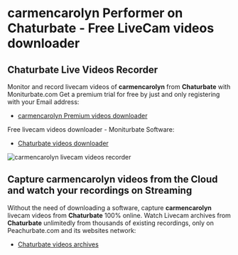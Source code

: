 # carmencarolyn Performer on Chaturbate - Free LiveCam videos downloader

## Chaturbate Live Videos Recorder

Monitor and record livecam videos of **carmencarolyn** from **Chaturbate** with Moniturbate.com
Get a premium trial for free by just and only registering with your Email address:
* [carmencarolyn Premium videos downloader](https://moniturbate.com/request-demo-licence-key.html)

Free livecam videos downloader - Moniturbate Software:
* [Chaturbate videos downloader](https://moniturbate.com/moniturbate-download-software.html)

![carmencarolyn livecam videos recorder](https://peachurnet.com/templates/moniturbate-software.png)


## Capture carmencarolyn videos from the Cloud and watch your recordings on Streaming

Without the need of downloading a software, capture **carmencarolyn** livecam videos from **Chaturbate** 100% online.
Watch Livecam archives from **Chaturbate** unlimitedly from thousands of existing recordings, only on Peachurbate.com and its websites network:
* [Chaturbate videos archives](https://peachurnet.com/)